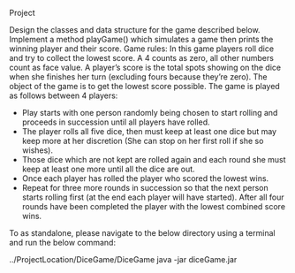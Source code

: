 Project 

Design the classes and data structure for the game described below. Implement a method playGame() which simulates a game then prints the winning player and their score. 
Game rules: 
In this game players roll dice and try to collect the lowest score. A 4 counts as zero, all other numbers count as face value. A player’s score is the total spots showing on the dice when she finishes her turn (excluding fours because they’re zero). The object of the game is to get the lowest score possible. 
The game is played as follows between 4 players: 
- Play starts with one person randomly being chosen to start rolling and proceeds in succession until all players have rolled. 
- The player rolls all five dice, then must keep at least one dice but may keep more at her discretion (She can stop on her first roll if she so wishes). 
- Those dice which are not kept are rolled again and each round she must keep at least one more until all the dice are out. 
- Once each player has rolled the player who scored the lowest wins. 
- Repeat for three more rounds in succession so that the next person starts rolling first (at the end each player will have started). 
After all four rounds have been completed the player with the lowest combined score wins. 

To as standalone, please navigate to the below directory using a terminal and run the below command:

../ProjectLocation/DiceGame/DiceGame java -jar diceGame.jar
